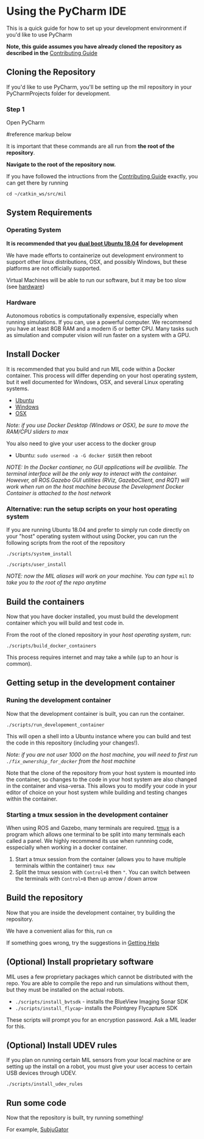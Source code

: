 # Using the PyCharm IDE
This is a quick guide for how to set up your development environment if you'd like to use PyCharm

**Note, this guide assumes you have already cloned the repository as described in the** [Contributing Guide](contributing)

## Cloning the Repository
If you'd like to use PyCharm, you'll be setting up the mil repository in your PyCharmProjects folder for development.
### Step 1
Open PyCharm 


#reference markup below

It is important that these commands are all run from **the root of the repository**.

**Navigate to the root of the repository now.**

If you have followed the intructions from the [Contributing Guide](contributing) exactly, you can get there by running

`cd ~/catkin_ws/src/mil`



## System Requirements

### Operating System
**It is recommended that you [dual boot Ubuntu 18.04](https://help.ubuntu.com/community/WindowsDualBoot) for development**

We have made efforts to containerize out development environment to support other linux
distributions, OSX, and possibly Windows, but these platforms are not officially
supported.

Virtual Machines will be able to run our software, but it may be too slow (see [hardware](#hardware))

### Hardware
Autonomous robotics is computationally expensive, especially when running simulations.
If you can, use a powerful computer. We recommend you have at least 8GB RAM and a modern i5 or better CPU. Many tasks such as simulation and computer vision will run faster on a system with a GPU.


## Install Docker
It is recommended that you build and run MIL code within a Docker container.
This process will differ depending on your host operating system, but it
well documented for Windows, OSX, and several Linux operating systems.

* [Ubuntu](https://docs.docker.com/install/linux/docker-ce/ubuntu/)
* [Windows](https://docs.docker.com/docker-for-windows/install/)
* [OSX](https://docs.docker.com/docker-for-mac/install/)

*Note: if you use Docker Desktop (Windows or OSX), be sure to move the RAM/CPU sliders to max*

You also need to give your user access to the docker group
* Ubuntu: `sudo usermod -a -G docker $USER` then reboot

*NOTE: In the Docker contianer, no GUI applications will be availible. The terminal interface will be the only way to interact with the container. However, all ROS.Gazebo GUI utilities (RViz, GazeboClient, and RQT) will work when run on the host machine because the Development Docker Container is attached to the host network*

### Alternative: run the setup scripts on your host operating system
If you are running Ubuntu 18.04 and prefer to simply run code directly on your "host"
operating system without using Docker, you can run the following scripts from the root of the repository

`./scripts/system_install`

`./scripts/user_install`

*NOTE: now the MIL aliases will work on your machine. You can type* `mil` *to take you to the root of the repo anytime*


## Build the containers
Now that you have docker installed, you must build the development container which
you will build and test code in.

From the root of the cloned repository in your *host operating system*, run:

`./scripts/build_docker_containers`

This process requires internet and may take a while (up to an hour is common).

##  Getting setup in the development container

### Runing the development container
Now that the development container is built, you can run the container.

`./scripts/run_developement_container`

This will open a shell into a Ubuntu instance where you can build and test the
code in this repository (including your changes!).

*Note: if you are not user 1000 on the host machine, you will need to first run `./fix_ownership_for_docker` from the host machine*

Note that the clone of the repository from your host system is mounted into the container,
so changes to the code in your host system are also changed in the container and visa-versa.
This allows you to modify your code in your editor of choice on your host system while
building and testing changes within the container.

### Starting a tmux session in the development container
When using ROS and Gazebo, many terminals are required. [tmux](https://www.hamvocke.com/blog/a-quick-and-easy-guide-to-tmux/) is a program which allows one terminal to be split into many terminals each called a panel. We highly recommend its use when runnning code, esspecially when working in a docker container.

1. Start a tmux session from the container (allows you to have multiple terminals within the container) `tmux new`
1. Split the tmux session with `Control+B` then `"`. You can switch between the terminals with `Control+B` then up arrow / down arrow

## Build the repository
Now that you are inside the development container, try building the repository.

We have a convenient alias for this, run `cm`

If something goes wrong, try the suggestions in [Getting Help](help)

## (Optional) Install proprietary software
MIL uses a few proprietary packages which cannot be distributed with the repo.
You are able to compile the repo and run simulations without them, but
they must be installed on the actual robots.

* `./scripts/install_bvtsdk` - installs the BlueView Imaging Sonar SDK
* `./scripts/install_flycap`- installs the Pointgrey Flycapture SDK

These scripts will prompt you for an encryption password. Ask a MIL leader for this.

## (Optional) Install UDEV rules
If you plan on running certain MIL sensors from your local machine
or are setting up the install on a robot, you must give your user
access to certain USB devices through UDEV.

`./scripts/install_udev_rules`

## Run some code
Now that the repository is built, try running something!

For example, [SubjuGator](/docs/subjugator/index)
